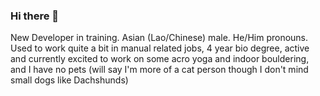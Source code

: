 ### Hi there 👋

<!--
**Aliuea/Aliuea** is a ✨ _special_ ✨ repository because its `README.md` (this file) appears on your GitHub profile.

Here are some ideas to get you started:

- 🔭 I’m currently working on ...
- 🌱 I’m currently learning ...
- 👯 I’m looking to collaborate on ...
- 🤔 I’m looking for help with ...
- 💬 Ask me about ...
- 📫 How to reach me: 
- 😄 Pronouns: 
- ⚡ Fun fact: ...
-->
New Developer in training. Asian (Lao/Chinese) male. He/Him pronouns. Used to work quite a bit in manual related jobs, 4 year bio degree, active and currently excited to work on some acro yoga and indoor bouldering, and I have no pets (will say I'm more of a cat person though I don't mind small dogs like Dachshunds)